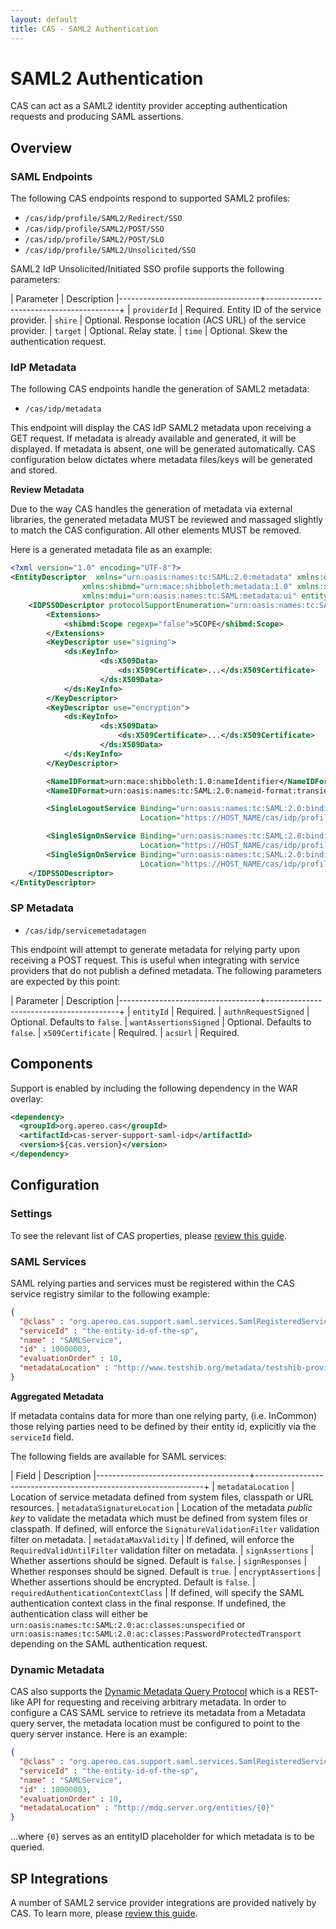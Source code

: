 ```yaml
---
layout: default
title: CAS - SAML2 Authentication
---
```


# SAML2 Authentication

CAS can act as a SAML2 identity provider accepting authentication requests and producing SAML assertions.

## Overview

### SAML Endpoints
The following CAS endpoints respond to supported SAML2 profiles:

- `/cas/idp/profile/SAML2/Redirect/SSO`
- `/cas/idp/profile/SAML2/POST/SSO`
- `/cas/idp/profile/SAML2/POST/SLO`
- `/cas/idp/profile/SAML2/Unsolicited/SSO`

SAML2 IdP Unsolicited/Initiated SSO profile supports the following parameters:

| Parameter                         | Description
|-----------------------------------+-----------------------------------------+
| `providerId`                      | Required. Entity ID of the service provider.
| `shire`                           | Optional. Response location (ACS URL) of the service provider.
| `target`                          | Optional. Relay state.
| `time`                            | Optional. Skew the authentication request.

### IdP Metadata
The following CAS endpoints handle the generation of SAML2 metadata:
 
- `/cas/idp/metadata`

This endpoint will display the CAS IdP SAML2 metadata upon receiving a GET request. If metadata is already available and generated,
it will be displayed. If metadata is absent, one will be generated automatically. 
CAS configuration below dictates where metadata files/keys will be generated and stored.

<div class="alert alert-info"><strong>Review Metadata</strong><p>Due to the way CAS handles the generation of metadata via external 
libraries, the generated metadata MUST be reviewed and massaged slightly to match the CAS configuration. All other elements MUST be 
removed.</p></div>

Here is a generated metadata file as an example:

```xml
<?xml version="1.0" encoding="UTF-8"?>
<EntityDescriptor  xmlns="urn:oasis:names:tc:SAML:2.0:metadata" xmlns:ds="http://www.w3.org/2000/09/xmldsig#" 
                xmlns:shibmd="urn:mace:shibboleth:metadata:1.0" xmlns:xml="http://www.w3.org/XML/1998/namespace" 
                xmlns:mdui="urn:oasis:names:tc:SAML:metadata:ui" entityID="ENTITY_ID">
    <IDPSSODescriptor protocolSupportEnumeration="urn:oasis:names:tc:SAML:2.0:protocol">
        <Extensions>
            <shibmd:Scope regexp="false">SCOPE</shibmd:Scope>
        </Extensions>
        <KeyDescriptor use="signing">
            <ds:KeyInfo>
                    <ds:X509Data>
                        <ds:X509Certificate>...</ds:X509Certificate>
                    </ds:X509Data>
            </ds:KeyInfo>
        </KeyDescriptor>
        <KeyDescriptor use="encryption">
            <ds:KeyInfo>
                    <ds:X509Data>
                        <ds:X509Certificate>...</ds:X509Certificate>
                    </ds:X509Data>
            </ds:KeyInfo>
        </KeyDescriptor>

        <NameIDFormat>urn:mace:shibboleth:1.0:nameIdentifier</NameIDFormat>
        <NameIDFormat>urn:oasis:names:tc:SAML:2.0:nameid-format:transient</NameIDFormat>

        <SingleLogoutService Binding="urn:oasis:names:tc:SAML:2.0:bindings:HTTP-POST" 
                             Location="https://HOST_NAME/cas/idp/profile/SAML2/POST/SLO"/>

        <SingleSignOnService Binding="urn:oasis:names:tc:SAML:2.0:bindings:HTTP-POST" 
                             Location="https://HOST_NAME/cas/idp/profile/SAML2/POST/SSO"/>
        <SingleSignOnService Binding="urn:oasis:names:tc:SAML:2.0:bindings:HTTP-Redirect" 
                             Location="https://HOST_NAME/cas/idp/profile/SAML2/Redirect/SSO"/>
    </IDPSSODescriptor>
</EntityDescriptor>
```

### SP Metadata
- `/cas/idp/servicemetadatagen`

This endpoint will attempt to generate metadata for relying party upon receiving a POST request. This is useful when integrating with
service providers that do not publish a defined metadata. The following parameters are expected by this point:

| Parameter                         | Description
|-----------------------------------+-----------------------------------------+
| `entityId`                        | Required.
| `authnRequestSigned`              | Optional. Defaults to `false`.
| `wantAssertionsSigned`            | Optional. Defaults to `false`.
| `x509Certificate`                 | Required.
| `acsUrl`                          | Required.

## Components
Support is enabled by including the following dependency in the WAR overlay:

```xml
<dependency>
  <groupId>org.apereo.cas</groupId>
  <artifactId>cas-server-support-saml-idp</artifactId>
  <version>${cas.version}</version>
</dependency>
```

## Configuration

### Settings

To see the relevant list of CAS properties, please [review this guide](Configuration-Properties.html).

### SAML Services
SAML relying parties and services must be registered within the CAS service registry similar to the following example:

```json
{
  "@class" : "org.apereo.cas.support.saml.services.SamlRegisteredService",
  "serviceId" : "the-entity-id-of-the-sp",
  "name" : "SAMLService",
  "id" : 10000003,
  "evaluationOrder" : 10,
  "metadataLocation" : "http://www.testshib.org/metadata/testshib-providers.xml"
}
```


<div class="alert alert-info"><strong>Aggregated Metadata</strong><p>If metadata 
contains data for more than one relying party, (i.e. InCommon) those relying parties need to be defined by their entity id, explicitly via 
the <code>serviceId</code> field. </p></div>

The following fields are available for SAML services:

| Field                                | Description
|--------------------------------------+-----------------------------------------------------------------+
| `metadataLocation`                   | Location of service metadata defined from system files, classpath or URL resources. 
| `metadataSignatureLocation`          | Location of the metadata *public key* to validate the metadata which must be defined from system files or classpath. If defined, will enforce the `SignatureValidationFilter` validation filter on metadata.
| `metadataMaxValidity`                | If defined, will enforce the `RequiredValidUntilFilter` validation filter on metadata.
| `signAssertions`                     | Whether assertions should be signed. Default is `false`.
| `signResponses`                      | Whether responses should be signed. Default is `true`.
| `encryptAssertions`                  | Whether assertions should be encrypted. Default is `false`.
| `requiredAuthenticationContextClass` | If defined, will specify the SAML authentication context class in the final response. If undefined, the authentication class will either be `urn:oasis:names:tc:SAML:2.0:ac:classes:unspecified` or `urn:oasis:names:tc:SAML:2.0:ac:classes:PasswordProtectedTransport` depending on the SAML authentication request. 

### Dynamic Metadata

CAS also supports the [Dynamic Metadata Query Protocol](https://spaces.internet2.edu/display/InCFederation/Metadata+Query+Protocol)
which is a REST-like API for requesting and receiving arbitrary metadata. In order to configure a CAS SAML service to retrieve its metadata
from a Metadata query server, the metadata location must be configured to point to the query server instance. Here is an example:

```json
{
  "@class" : "org.apereo.cas.support.saml.services.SamlRegisteredService",
  "serviceId" : "the-entity-id-of-the-sp",
  "name" : "SAMLService",
  "id" : 10000003,
  "evaluationOrder" : 10,
  "metadataLocation" : "http://mdq.server.org/entities/{0}"
}
```

...where `{0}` serves as an entityID placeholder for which metadata is to be queried. 

## SP Integrations

A number of SAML2 service provider integrations are provided natively by CAS. To learn more, 
please [review this guide](../integration/Configuring-SAML-SP-Integrations.html).






